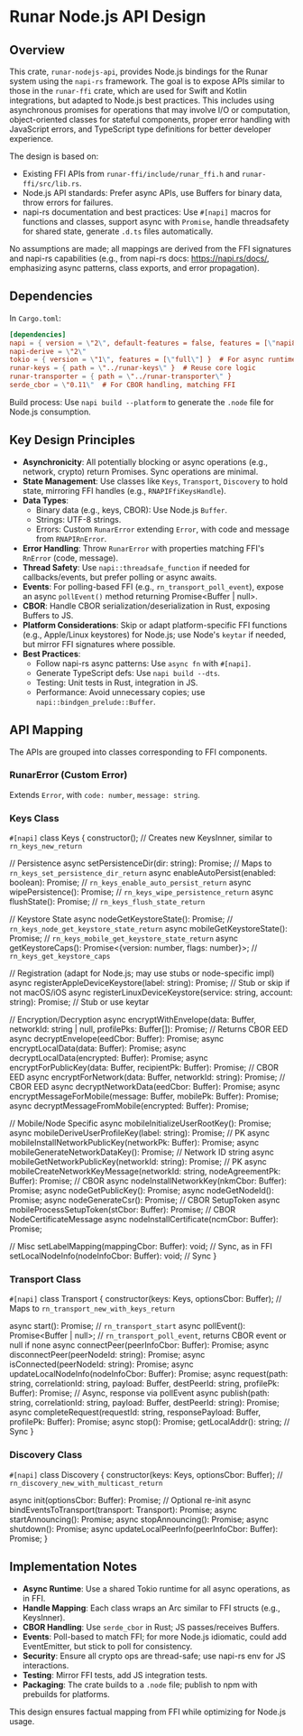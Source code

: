 # Runar Node.js API Design

## Overview

This crate, `runar-nodejs-api`, provides Node.js bindings for the Runar system using the `napi-rs` framework. The goal is to expose APIs similar to those in the `runar-ffi` crate, which are used for Swift and Kotlin integrations, but adapted to Node.js best practices. This includes using asynchronous promises for operations that may involve I/O or computation, object-oriented classes for stateful components, proper error handling with JavaScript errors, and TypeScript type definitions for better developer experience.

The design is based on:
- Existing FFI APIs from `runar-ffi/include/runar_ffi.h` and `runar-ffi/src/lib.rs`.
- Node.js API standards: Prefer async APIs, use Buffers for binary data, throw errors for failures.
- napi-rs documentation and best practices: Use `#[napi]` macros for functions and classes, support async with `Promise`, handle threadsafety for shared state, generate `.d.ts` files automatically.

No assumptions are made; all mappings are derived from the FFI signatures and napi-rs capabilities (e.g., from napi-rs docs: https://napi.rs/docs/, emphasizing async patterns, class exports, and error propagation).

## Dependencies

In `Cargo.toml`:
```toml
[dependencies]
napi = { version = \"2\", default-features = false, features = [\"napi8\", \"async\"] }
napi-derive = \"2\"
tokio = { version = \"1\", features = [\"full\"] }  # For async runtime, as in FFI
runar-keys = { path = \"../runar-keys\" }  # Reuse core logic
runar-transporter = { path = \"../runar-transporter\" }
serde_cbor = \"0.11\"  # For CBOR handling, matching FFI
```

Build process: Use `napi build --platform` to generate the `.node` file for Node.js consumption.

## Key Design Principles

- **Asynchronicity**: All potentially blocking or async operations (e.g., network, crypto) return Promises. Sync operations are minimal.
- **State Management**: Use classes like `Keys`, `Transport`, `Discovery` to hold state, mirroring FFI handles (e.g., `RNAPIFfiKeysHandle`).
- **Data Types**:
  - Binary data (e.g., keys, CBOR): Use Node.js `Buffer`.
  - Strings: UTF-8 strings.
  - Errors: Custom `RunarError` extending `Error`, with code and message from `RNAPIRnError`.
- **Error Handling**: Throw `RunarError` with properties matching FFI's `RnError` (code, message).
- **Thread Safety**: Use `napi::threadsafe_function` if needed for callbacks/events, but prefer polling or async awaits.
- **Events**: For polling-based FFI (e.g., `rn_transport_poll_event`), expose an async `pollEvent()` method returning Promise<Buffer | null>.
- **CBOR**: Handle CBOR serialization/deserialization in Rust, exposing Buffers to JS.
- **Platform Considerations**: Skip or adapt platform-specific FFI functions (e.g., Apple/Linux keystores) for Node.js; use Node's `keytar` if needed, but mirror FFI signatures where possible.
- **Best Practices**:
  - Follow napi-rs async patterns: Use `async fn` with `#[napi]`.
  - Generate TypeScript defs: Use `napi build --dts`.
  - Testing: Unit tests in Rust, integration in JS.
  - Performance: Avoid unnecessary copies; use `napi::bindgen_prelude::Buffer`.

## API Mapping

The APIs are grouped into classes corresponding to FFI components.

### RunarError (Custom Error)

Extends `Error`, with `code: number`, `message: string`.

### Keys Class

`#[napi]`
class Keys {
  constructor();  // Creates new KeysInner, similar to `rn_keys_new_return`

  // Persistence
  async setPersistenceDir(dir: string): Promise<void>;  // Maps to `rn_keys_set_persistence_dir_return`
  async enableAutoPersist(enabled: boolean): Promise<void>;  // `rn_keys_enable_auto_persist_return`
  async wipePersistence(): Promise<void>;  // `rn_keys_wipe_persistence_return`
  async flushState(): Promise<void>;  // `rn_keys_flush_state_return`

  // Keystore State
  async nodeGetKeystoreState(): Promise<number>;  // `rn_keys_node_get_keystore_state_return`
  async mobileGetKeystoreState(): Promise<number>;  // `rn_keys_mobile_get_keystore_state_return`
  async getKeystoreCaps(): Promise<{version: number, flags: number}>;  // `rn_keys_get_keystore_caps`

  // Registration (adapt for Node.js; may use stubs or node-specific impl)
  async registerAppleDeviceKeystore(label: string): Promise<void>;  // Stub or skip if not macOS/iOS
  async registerLinuxDeviceKeystore(service: string, account: string): Promise<void>;  // Stub or use keytar

  // Encryption/Decryption
  async encryptWithEnvelope(data: Buffer, networkId: string | null, profilePks: Buffer[]): Promise<Buffer>;  // Returns CBOR EED
  async decryptEnvelope(eedCbor: Buffer): Promise<Buffer>;
  async encryptLocalData(data: Buffer): Promise<Buffer>;
  async decryptLocalData(encrypted: Buffer): Promise<Buffer>;
  async encryptForPublicKey(data: Buffer, recipientPk: Buffer): Promise<Buffer>;  // CBOR EED
  async encryptForNetwork(data: Buffer, networkId: string): Promise<Buffer>;  // CBOR EED
  async decryptNetworkData(eedCbor: Buffer): Promise<Buffer>;
  async encryptMessageForMobile(message: Buffer, mobilePk: Buffer): Promise<Buffer>;
  async decryptMessageFromMobile(encrypted: Buffer): Promise<Buffer>;

  // Mobile/Node Specific
  async mobileInitializeUserRootKey(): Promise<void>;
  async mobileDeriveUserProfileKey(label: string): Promise<Buffer>;  // PK
  async mobileInstallNetworkPublicKey(networkPk: Buffer): Promise<void>;
  async mobileGenerateNetworkDataKey(): Promise<string>;  // Network ID string
  async mobileGetNetworkPublicKey(networkId: string): Promise<Buffer>;  // PK
  async mobileCreateNetworkKeyMessage(networkId: string, nodeAgreementPk: Buffer): Promise<Buffer>;  // CBOR
  async nodeInstallNetworkKey(nkmCbor: Buffer): Promise<void>;
  async nodeGetPublicKey(): Promise<Buffer>;
  async nodeGetNodeId(): Promise<string>;
  async nodeGenerateCsr(): Promise<Buffer>;  // CBOR SetupToken
  async mobileProcessSetupToken(stCbor: Buffer): Promise<Buffer>;  // CBOR NodeCertificateMessage
  async nodeInstallCertificate(ncmCbor: Buffer): Promise<void>;

  // Misc
  setLabelMapping(mappingCbor: Buffer): void;  // Sync, as in FFI
  setLocalNodeInfo(nodeInfoCbor: Buffer): void;  // Sync
}

### Transport Class

`#[napi]`
class Transport {
  constructor(keys: Keys, optionsCbor: Buffer);  // Maps to `rn_transport_new_with_keys_return`

  async start(): Promise<void>;  // `rn_transport_start`
  async pollEvent(): Promise<Buffer | null>;  // `rn_transport_poll_event`, returns CBOR event or null if none
  async connectPeer(peerInfoCbor: Buffer): Promise<void>;
  async disconnectPeer(peerNodeId: string): Promise<void>;
  async isConnected(peerNodeId: string): Promise<boolean>;
  async updateLocalNodeInfo(nodeInfoCbor: Buffer): Promise<void>;
  async request(path: string, correlationId: string, payload: Buffer, destPeerId: string, profilePk: Buffer): Promise<void>;  // Async, response via pollEvent
  async publish(path: string, correlationId: string, payload: Buffer, destPeerId: string): Promise<void>;
  async completeRequest(requestId: string, responsePayload: Buffer, profilePk: Buffer): Promise<void>;
  async stop(): Promise<void>;
  getLocalAddr(): string;  // Sync
}

### Discovery Class

`#[napi]`
class Discovery {
  constructor(keys: Keys, optionsCbor: Buffer);  // `rn_discovery_new_with_multicast_return`

  async init(optionsCbor: Buffer): Promise<void>;  // Optional re-init
  async bindEventsToTransport(transport: Transport): Promise<void>;
  async startAnnouncing(): Promise<void>;
  async stopAnnouncing(): Promise<void>;
  async shutdown(): Promise<void>;
  async updateLocalPeerInfo(peerInfoCbor: Buffer): Promise<void>;
}

## Implementation Notes

- **Async Runtime**: Use a shared Tokio runtime for all async operations, as in FFI.
- **Handle Mapping**: Each class wraps an Arc<Inner> similar to FFI structs (e.g., KeysInner).
- **CBOR Handling**: Use `serde_cbor` in Rust; JS passes/receives Buffers.
- **Events**: Poll-based to match FFI; for more Node.js idiomatic, could add EventEmitter, but stick to poll for consistency.
- **Security**: Ensure all crypto ops are thread-safe; use napi-rs env for JS interactions.
- **Testing**: Mirror FFI tests, add JS integration tests.
- **Packaging**: The crate builds to a `.node` file; publish to npm with prebuilds for platforms.

This design ensures factual mapping from FFI while optimizing for Node.js usage.
